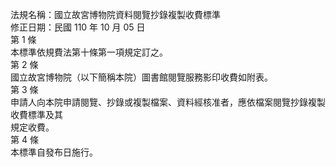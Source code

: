 法規名稱：國立故宮博物院資料閱覽抄錄複製收費標準  
修正日期：民國 110 年 10 月 05 日  
第 1 條  
本標準依規費法第十條第一項規定訂之。  
第 2 條  
國立故宮博物院（以下簡稱本院）圖書館閱覽服務影印收費如附表。  
第 3 條  
申請人向本院申請閱覽、抄錄或複製檔案、資料經核准者，應依檔案閱覽抄錄複製收費標準及其  
規定收費。  
第 4 條  
本標準自發布日施行。  


